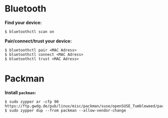 # Bluetooth
**Find your device:**
```
$ bluetoothctl scan on
```
**Pair/connect/trust your device:**
```
$ bluetoothctl pair <MAC Adress>
$ bluetoothctl connect <MAC Adress>
$ bluetoothctl trust <MAC Adress>
```

# Packman
**Install `packman`:**
```
$ sudo zypper ar -cfp 90 https://ftp.gwdg.de/pub/linux/misc/packman/suse/openSUSE_Tumbleweed/packman
$ sudo zypper dup --from packman --allow-vendor-change
```

